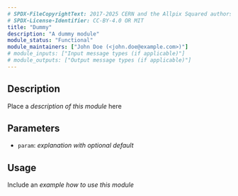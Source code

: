 ```yaml
---
# SPDX-FileCopyrightText: 2017-2025 CERN and the Allpix Squared authors
# SPDX-License-Identifier: CC-BY-4.0 OR MIT
title: "Dummy"
description: "A dummy module"
module_status: "Functional"
module_maintainers: ["John Doe (<john.doe@example.com>)"]
# module_inputs: ["Input message types (if applicable)"]
# module_outputs: ["Output message types (if applicable)"]
---
```


## Description

Place a *description of this module* here

## Parameters

* `param`: *explanation with optional default*

## Usage

Include an *example how to use this module*
